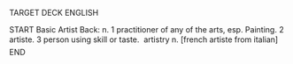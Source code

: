 TARGET DECK
ENGLISH

START
Basic
Artist
Back: n. 1 practitioner of any of the arts, esp. Painting. 2 artiste. 3 person using skill or taste.  artistry n. [french artiste from italian]
END
